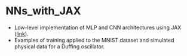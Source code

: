 # NNs_with_JAX
- Low-level implementation of MLP and CNN architectures using JAX ([link](https://jax.readthedocs.io/en/latest/quickstart.html)).
- Examples of training applied to the MNIST dataset and simulated physical data for a Duffing oscillator.

